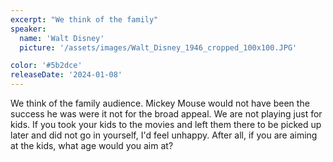 ```yaml
---
excerpt: "We think of the family"
speaker:
  name: 'Walt Disney'
  picture: '/assets/images/Walt_Disney_1946_cropped_100x100.JPG'

color: '#5b2dce'
releaseDate: '2024-01-08'
---
```

We think of the family audience. Mickey Mouse would not have been the success he was were it not for the broad appeal. We are not playing just for kids. If you took your kids to the movies and left them there to be picked up later and did not go in yourself, I'd feel unhappy. After all, if you are aiming at the kids, what age would you aim at?
